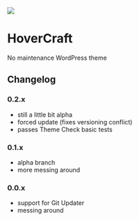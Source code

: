 <img src="https://repository-images.githubusercontent.com/56482826/43902c63-3729-437d-ab69-8ab86f52e839" />

# HoverCraft

No maintenance WordPress theme

## Changelog

### 0.2.x
- still a little bit alpha
- forced update (fixes versioning conflict)
- passes Theme Check basic tests

### 0.1.x
- alpha branch
- more messing around

### 0.0.x
- support for Git Updater
- messing around
